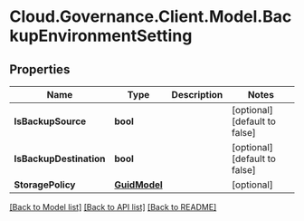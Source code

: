 # Cloud.Governance.Client.Model.BackupEnvironmentSetting
## Properties

Name | Type | Description | Notes
------------ | ------------- | ------------- | -------------
**IsBackupSource** | **bool** |  | [optional] [default to false]
**IsBackupDestination** | **bool** |  | [optional] [default to false]
**StoragePolicy** | [**GuidModel**](GuidModel.md) |  | [optional] 

[[Back to Model list]](../README.md#documentation-for-models) [[Back to API list]](../README.md#documentation-for-api-endpoints) [[Back to README]](../README.md)

